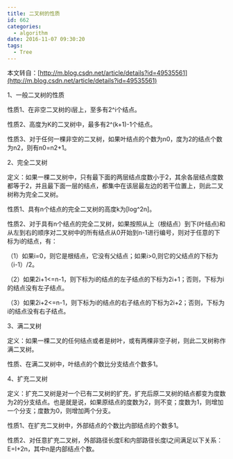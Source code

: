```yaml
---
title: 二叉树的性质
id: 662
categories:
  - algorithm
date: 2016-11-07 09:30:20
tags:
  - Tree
---
```


本文转自：[http://m.blog.csdn.net/article/details?id=49535561](http://m.blog.csdn.net/article/details?id=49535561)

1、一般二叉树的性质

性质1、在非空二叉树的i层上，至多有2^i个结点。

性质2、高度为K的二叉树中，最多有2^(k+1)-1个结点。

性质3、对于任何一棵非空的二叉树，如果叶结点的个数为n0，度为2的结点个数为n2，则有n0=n2+1。

2、完全二叉树

定义：如果一棵二叉树中，只有最下面的两层结点度数小于2，其余各层结点度数都等于2，并且最下面一层的结点，都集中在该层最左边的若干位置上，则此二叉树称为完全二叉树。

性质1、具有n个结点的完全二叉树的高度k为[log^2n]。

性质2、对于具有n个结点的完全二叉树，如果按照从上（根结点）到下(叶结点)和从左到右的顺序对二叉树中的所有结点从0开始到n-1进行编号，则对于任意的下标为i的结点，有：

（1）如果i=0，则它是根结点，它没有父结点；如果i>0,则它的父结点的下标为（i-1）/2。

（2）如果2i+1<=n-1，则下标为i的结点的左子结点的下标为2i+1；否则，下标为i的结点没有左子结点。

（3）如果2i+2<=n-1，则下标为i的结点的右子结点的下标为2i+2；否则，下标为i的结点没有右子结点。

3、满二叉树

定义：如果一棵二叉的任何结点或者是树叶，或有两棵非空子树，则此二叉树称作满二叉树。

性质、在满二叉树中，叶结点的个数比分支结点个数多1。

4、扩充二叉树

定义：扩充二叉树是对一个已有二叉树的扩充，扩充后原二叉树的结点都变为度数为2的分支结点。也是就是说，如果原结点的度数为2，则不变；度数为1，则增加一个分支；度数为0，则增加两个分支。

性质1、在扩充二叉树中，外部结点的个数比内部结点的个数多1。

性质2、对任意扩充二叉树，外部路径长度E和内部路径长度I之间满足以下关系：E=I+2n，其中n是内部结点个数。